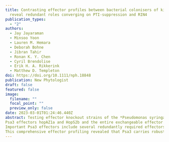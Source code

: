 ```yaml
---
title: Contrasting effector profiles between bacterial colonisers of kiwifruit
  reveal redundant roles converging on PTI-suppression and RIN4
publication_types:
  - "2"
authors:
  - Jay Jayaraman
  - Minsoo Yoon
  - Lauren M. Hemara
  - Deborah Bohne
  - Jibran Tahir
  - Ronan K. Y. Chen
  - Cyril Brendolise
  - Erik H. A. Rikkerink
  - Matthew D. Templeton
doi: https://doi.org/10.1111/nph.18848
publication: New Phytologist
draft: false
featured: false
image:
  filename: ""
  focal_point: ""
  preview_only: false
date: 2023-03-01T01:24:46.440Z
abstract: Testing effector knockout strains of the *Pseudomonas syringae* pv. *actinidiae* biovar 3 (Psa3) for reduced in planta growth in their native kiwifruit host revealed a number of nonredundant effectors that contribute to Psa3 virulence. Conversely, complementation in the weak kiwifruit pathogen *P. syringae* pv. *actinidifoliorum* (Pfm) for increased growth identified redundant Psa3 effectors.
Psa3 effectors hopAZ1a and HopS2b and the entire exchangeable effector locus (ΔEEL; 10 effectors) were significant contributors to bacterial colonisation of the host and were additive in their effects on virulence. Four of the EEL effectors (HopD1a, AvrB2b, HopAW1a and HopD2a) redundantly contribute to virulence through suppression of pattern-triggered immunity (PTI).
Important Psa3 effectors include several redundantly required effectors early in the infection process (HopZ5a, HopH1a, AvrPto1b, AvrRpm1a and HopF1e). These largely target the plant immunity hub, RIN4.
This comprehensive effector profiling revealed that Psa3 carries robust effector redundancy for a large portion of its effectors, covering a few functions critical to disease.
---
```

